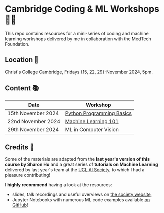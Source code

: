 # Cambridge Coding & ML Workshops 👨‍💻

This repo contains resources for a mini-series of coding and machine learning workshops delivered by me in collaboration with the MedTech Foundation.

## Location 📍

Christ's College Cambridge, Fridays {15, 22, 29}-November 2024, 5pm.

## Content 📚

| Date               | Workshop                                             |
|--------------------|------------------------------------------------------|
| 15th November 2024 | [Python Programming Basics](./1_python_programming/) |
| 22nd November 2024 | [Machine Learning 101](./2_machine_learning/)        |
| 29th November 2024 | ML in Computer Vision                                |

## Credits 📝

Some of the materials are adapted from the **last year's version of this course by Sharon Ho** and a great series of **tutorials on Machine Learning** delivered by last year's team at the [UCL AI Society](https://uclaisociety.co.uk), to which I had a pleasure contributing!

I **highly recommend** having a look at the resources:
- slides, talk recordings and useful overviews on [the society website](https://uclaisociety.co.uk/our-initiatives/tutorials/2023-2024/),
- Jupyter Notebooks with numerous ML code examples available [on GitHub](https://github.com/UCLAIS/ml-tutorials-season-4)!
